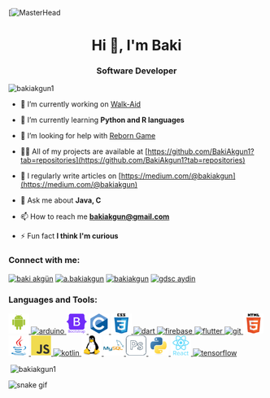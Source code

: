 [![MasterHead](https://www.google.com/url?sa=i&url=https%3A%2F%2Fstock.adobe.com%2Fimages%2Fretro-futuristic-synthwave-retrowave-styled-night-cityscape-with-sunset-on-background-cover-or-banner-template-for-retro-wave-music-vector-illustration%2F329576340&psig=AOvVaw0lX63-kCbQO93P0Fwd_lIK&ust=1710790991464000&source=images&cd=vfe&opi=89978449&ved=0CBMQjRxqFwoTCPDquZyH_IQDFQAAAAAdAAAAABAZ)
<h1 align="center">Hi 👋, I'm Baki</h1>
<h3 align="center">Software Developer</h3>

<p align="left"> <img src="https://komarev.com/ghpvc/?username=bakiakgun1&label=Profile%20views&color=0e75b6&style=flat" alt="bakiakgun1" /> </p>

- 🔭 I’m currently working on [Walk-Aid](https://github.com/BakiAkgun1/Walk--Aid)

- 🌱 I’m currently learning **Python and R languages**

- 🤝 I’m looking for help with [Reborn Game](https://github.com/BakiAkgun1/Reborn-Game)

- 👨‍💻 All of my projects are available at [https://github.com/BakiAkgun1?tab=repositories](https://github.com/BakiAkgun1?tab=repositories)

- 📝 I regularly write articles on [https://medium.com/@bakiakgun](https://medium.com/@bakiakgun)

- 💬 Ask me about **Java, C**

- 📫 How to reach me **bakiakgun@gmail.com**

- ⚡ Fun fact **I think I'm curious**

<h3 align="left">Connect with me:</h3>
<p align="left">
<a href="https://linkedin.com/in/baki akgün" target="blank"><img align="center" src="https://raw.githubusercontent.com/rahuldkjain/github-profile-readme-generator/master/src/images/icons/Social/linked-in-alt.svg" alt="baki akgün" height="30" width="40" /></a>
<a href="https://instagram.com/a.baki̇akgun" target="blank"><img align="center" src="https://raw.githubusercontent.com/rahuldkjain/github-profile-readme-generator/master/src/images/icons/Social/instagram.svg" alt="a.baki̇akgun" height="30" width="40" /></a>
<a href="https://medium.com/baki̇akgun" target="blank"><img align="center" src="https://raw.githubusercontent.com/rahuldkjain/github-profile-readme-generator/master/src/images/icons/Social/medium.svg" alt="baki̇akgun" height="30" width="40" /></a>
<a href="https://www.youtube.com/c/gdsc aydin" target="blank"><img align="center" src="https://raw.githubusercontent.com/rahuldkjain/github-profile-readme-generator/master/src/images/icons/Social/youtube.svg" alt="gdsc aydin" height="30" width="40" /></a>
</p>

<h3 align="left">Languages and Tools:</h3>
<p align="left"> <a href="https://developer.android.com" target="_blank" rel="noreferrer"> <img src="https://raw.githubusercontent.com/devicons/devicon/master/icons/android/android-original-wordmark.svg" alt="android" width="40" height="40"/> </a> <a href="https://www.arduino.cc/" target="_blank" rel="noreferrer"> <img src="https://cdn.worldvectorlogo.com/logos/arduino-1.svg" alt="arduino" width="40" height="40"/> </a> <a href="https://getbootstrap.com" target="_blank" rel="noreferrer"> <img src="https://raw.githubusercontent.com/devicons/devicon/master/icons/bootstrap/bootstrap-plain-wordmark.svg" alt="bootstrap" width="40" height="40"/> </a> <a href="https://www.cprogramming.com/" target="_blank" rel="noreferrer"> <img src="https://raw.githubusercontent.com/devicons/devicon/master/icons/c/c-original.svg" alt="c" width="40" height="40"/> </a> <a href="https://www.w3schools.com/css/" target="_blank" rel="noreferrer"> <img src="https://raw.githubusercontent.com/devicons/devicon/master/icons/css3/css3-original-wordmark.svg" alt="css3" width="40" height="40"/> </a> <a href="https://dart.dev" target="_blank" rel="noreferrer"> <img src="https://www.vectorlogo.zone/logos/dartlang/dartlang-icon.svg" alt="dart" width="40" height="40"/> </a> <a href="https://firebase.google.com/" target="_blank" rel="noreferrer"> <img src="https://www.vectorlogo.zone/logos/firebase/firebase-icon.svg" alt="firebase" width="40" height="40"/> </a> <a href="https://flutter.dev" target="_blank" rel="noreferrer"> <img src="https://www.vectorlogo.zone/logos/flutterio/flutterio-icon.svg" alt="flutter" width="40" height="40"/> </a> <a href="https://git-scm.com/" target="_blank" rel="noreferrer"> <img src="https://www.vectorlogo.zone/logos/git-scm/git-scm-icon.svg" alt="git" width="40" height="40"/> </a> <a href="https://www.w3.org/html/" target="_blank" rel="noreferrer"> <img src="https://raw.githubusercontent.com/devicons/devicon/master/icons/html5/html5-original-wordmark.svg" alt="html5" width="40" height="40"/> </a> <a href="https://www.java.com" target="_blank" rel="noreferrer"> <img src="https://raw.githubusercontent.com/devicons/devicon/master/icons/java/java-original.svg" alt="java" width="40" height="40"/> </a> <a href="https://developer.mozilla.org/en-US/docs/Web/JavaScript" target="_blank" rel="noreferrer"> <img src="https://raw.githubusercontent.com/devicons/devicon/master/icons/javascript/javascript-original.svg" alt="javascript" width="40" height="40"/> </a> <a href="https://kotlinlang.org" target="_blank" rel="noreferrer"> <img src="https://www.vectorlogo.zone/logos/kotlinlang/kotlinlang-icon.svg" alt="kotlin" width="40" height="40"/> </a> <a href="https://www.linux.org/" target="_blank" rel="noreferrer"> <img src="https://raw.githubusercontent.com/devicons/devicon/master/icons/linux/linux-original.svg" alt="linux" width="40" height="40"/> </a> <a href="https://www.mysql.com/" target="_blank" rel="noreferrer"> <img src="https://raw.githubusercontent.com/devicons/devicon/master/icons/mysql/mysql-original-wordmark.svg" alt="mysql" width="40" height="40"/> </a> <a href="https://www.photoshop.com/en" target="_blank" rel="noreferrer"> <img src="https://raw.githubusercontent.com/devicons/devicon/master/icons/photoshop/photoshop-line.svg" alt="photoshop" width="40" height="40"/> </a> <a href="https://www.python.org" target="_blank" rel="noreferrer"> <img src="https://raw.githubusercontent.com/devicons/devicon/master/icons/python/python-original.svg" alt="python" width="40" height="40"/> </a> <a href="https://reactjs.org/" target="_blank" rel="noreferrer"> <img src="https://raw.githubusercontent.com/devicons/devicon/master/icons/react/react-original-wordmark.svg" alt="react" width="40" height="40"/> </a> <a href="https://www.tensorflow.org" target="_blank" rel="noreferrer"> <img src="https://www.vectorlogo.zone/logos/tensorflow/tensorflow-icon.svg" alt="tensorflow" width="40" height="40"/> </a> </p>

<p>&nbsp;<img align="center" src="https://github-readme-stats.vercel.app/api?username=bakiakgun1&show_icons=true&locale=en" alt="bakiakgun1" /></p>


![snake gif](https://github.com/YOUR_USERNAME/YOUR_USERNAME/blob/output/github-contribution-grid-snake.gif)
